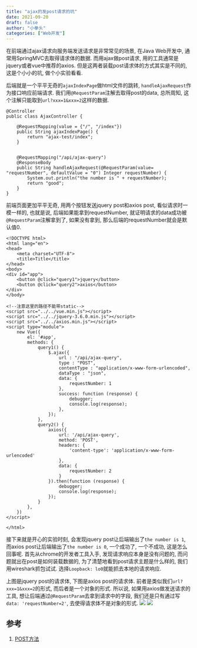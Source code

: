 ```yaml
---
title: "ajax的发post请求的坑"
date: 2021-09-20
draft: false
author: "小拳头"
categories: ["Web开发"]
---
```


在前端通过ajax请求向服务端发送请求是非常常见的场景, 在Java Web开发中, 通常用SpringMVC去取得请求体的数据. 而用ajax做post请求, 用的工具通常是jquery或者vue中推荐的axios. 但是这两者装载post请求体的方式其实是不同的, 这是个小小的坑, 做个小实验看看.

后端就是一个平平无奇的`ajaxIndexPage`做html文件的跳转, `handleAjaxRequest`作为接口响应前端请求. 我们用`@RequestParam`注解去取得post的data, 总所周知, 这个注解只能取到`url?xxx=1&xxx=2`这样的数据.
```
@Controller
public class AjaxController {

    @RequestMapping(value = {"/", "/index"})
    public String ajaxIndexPage() {
        return "ajax-test/index";
    }


    @RequestMapping("/api/ajax-query")
    @ResponseBody
    public String handleAjaxRequest(@RequestParam(value= "requestNumber", defaultValue = "0") Integer requestNumber) {
        System.out.println("the number is " + requestNumber);
        return "good";
    }
}
```

前端页面更加平平无奇, 用两个按钮发送jquery post和axios post, 看似请求时一模一样的, 也就是说, 后端如果能拿到requestNumber, 就证明请求的data成功被`@RequestParam`注解拿到了, 如果没有拿到, 那么后端的requestNumber就会是默认值0.
```
<!DOCTYPE html>
<html lang="en">
<head>
    <meta charset="UTF-8">
    <title>Title</title>
</head>
<body>
<div id="app">
    <button @click="query1">jquery</button>
    <button @click="query2">axios</button>
</div>
</body>

<!--注意这里的路径不能带static-->
<script src="../../vue.min.js"></script>
<script src="../../jquery-3.6.0.min.js"></script>
<script src="../../axios.min.js"></script>
<script type="module">
    new Vue({
        el: '#app',
        methods: {
            query1() {
                $.ajax({
                    url : "/api/ajax-query",
                    type : "POST",
                    contentType : "application/x-www-form-urlencoded",
                    dataType : "json",
                    data: {
                        requestNumber: 1
                    },
                    success: function (response) {
                        debugger;
                        console.log(response);
                    },
                });
            },
            query2() {
                axios({
                    url: '/api/ajax-query',
                    method: 'POST',
                    headers: {
                        'content-type': 'application/x-www-form-urlencoded'
                    },
                    data: {
                        requestNumber: 2
                    }
                }).then(function (response) {
                    debugger;
                    console.log(response);
                });
            }
        },
    })
</script>

</html>
```

接下来就是开心的实验时刻, 会发现jquery post让后端输出了`the number is 1`, 而axios post让后端输出了`the number is 0`, 一个成功了, 一个不成功, 这是怎么回事呢. 首先从chrome的开发者工具入手, 发现请求响应本身是没有问题的, 而问题就出在post是如何装载数据的, 为了清楚地看到post请求主题是什么样的, 我们用wireshark抓包试试. 选择`Loopback: lo0`就能抓去本地的请求响应. 

上图是jquery post的请求体, 下图是axios post的请求体. 前者是类似我们`url?xxx=1&xxx=2`的形式, 而后者是一个对象的形式. 所以说, 如果用axios做发送请求的工具, 想让后端通过`@RequestParam`去拿到请求中的字段, 我们还是只有通过写`data: 'requestNumber=2'`, 去使得请求体不是对象的形式.
![](/63_1.png)
![](/63_2.png)

## 参考
1. [POST方法](https://developer.mozilla.org/zh-CN/docs/Web/HTTP/Methods/POST)